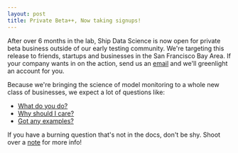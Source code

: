 ```yaml
---
layout: post
title: Private Beta++, Now taking signups!
---
```


After over 6 months in the lab,
Ship Data Science is now open for private beta business outside of our early testing community.
We're targeting this release to friends, startups and businesses in the San Francisco Bay Area.
If your company wants in on the action, send us an [email](mailto:info@shipdatascience.com)
and we'll greenlight an account for you. 

Because we're bringing the science of model monitoring to a whole new class of businesses, 
we expect a lot of questions like:
 
 - [What do you do?](https://www.shipdatascience.com/docs/getting-started/about)
 - [Why should I care?](https://www.shipdatascience.com/docs/science/monitoring#whymonitor)
 - [Got any examples?  ](https://www.shipdatascience.com/docs/ecosystem/projects#examples)

If you have a burning question that's not in the docs, don't be shy. Shoot over a [note](mailto:info@shipdatascience.com) for more info!

